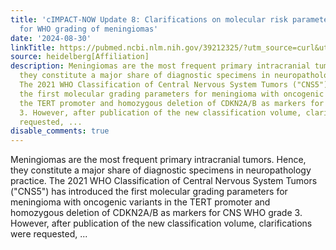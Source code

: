 ```yaml
---
title: 'cIMPACT-NOW Update 8: Clarifications on molecular risk parameters and recommendations
  for WHO grading of meningiomas'
date: '2024-08-30'
linkTitle: https://pubmed.ncbi.nlm.nih.gov/39212325/?utm_source=curl&utm_medium=rss&utm_campaign=pubmed-2&utm_content=1FakS-2QOkCT8HsMOQP1bCRQ4YzyumYOmxmF0moLsQ3dFB1E9V&fc=20220326224207&ff=20240831181359&v=2.18.0.post9+e462414
source: heidelberg[Affiliation]
description: Meningiomas are the most frequent primary intracranial tumors. Hence,
  they constitute a major share of diagnostic specimens in neuropathology practice.
  The 2021 WHO Classification of Central Nervous System Tumors ("CNS5") has introduced
  the first molecular grading parameters for meningioma with oncogenic variants in
  the TERT promoter and homozygous deletion of CDKN2A/B as markers for CNS WHO grade
  3. However, after publication of the new classification volume, clarifications were
  requested, ...
disable_comments: true
---
```

Meningiomas are the most frequent primary intracranial tumors. Hence, they constitute a major share of diagnostic specimens in neuropathology practice. The 2021 WHO Classification of Central Nervous System Tumors ("CNS5") has introduced the first molecular grading parameters for meningioma with oncogenic variants in the TERT promoter and homozygous deletion of CDKN2A/B as markers for CNS WHO grade 3. However, after publication of the new classification volume, clarifications were requested, ...